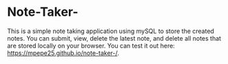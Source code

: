 # Note-Taker-
This is a simple note taking application using mySQL to store the created notes. You can submit, view, delete the latest note, and delete all notes that are stored locally on your browser.
You can test it out here: https://mpepe25.github.io/note-taker-/.

